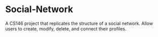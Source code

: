 # Social-Network

A CS146 project that replicates the structure of a social network. Allow users to create, modify, delete, and connect their profiles.


